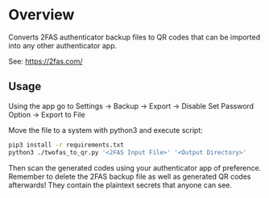 # Overview

Converts 2FAS authenticator backup files to QR codes that can be imported into any other authenticator app.

See: <https://2fas.com/>

## Usage

Using the app go to Settings -> Backup -> Export -> Disable Set Password Option -> Export to File

Move the file to a system with python3 and execute script:

```bash
pip3 install -r requirements.txt
python3 ./twofas_to_qr.py '<2FAS Input File>' '<Output Directory>'
```

Then scan the generated codes using your authenticator app of preference. Remember to delete the 2FAS backup file as well as generated QR codes afterwards! They contain the plaintext secrets that anyone can see.
